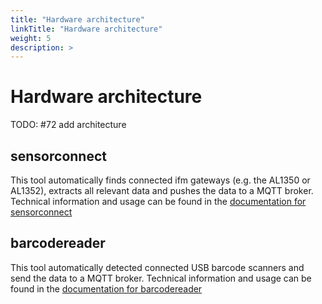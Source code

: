 ```yaml
---
title: "Hardware architecture"
linkTitle: "Hardware architecture"
weight: 5
description: >
---
```


# Hardware architecture

TODO: #72 add architecture

## sensorconnect

This tool automatically finds connected ifm gateways (e.g. the AL1350 or AL1352), extracts all relevant data and pushes the data to a MQTT broker. Technical information and usage can be found in the [documentation for sensorconnect](sensorconnect.md)

## barcodereader

This tool automatically detected connected USB barcode scanners and send the data to a MQTT broker. Technical information and usage can be found in the [documentation for barcodereader](barcodereader.md)
